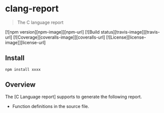 # clang-report

> The C language report

[![npm version][npm-image]][npm-url]
[![Build status][travis-image]][travis-url]
[![Coverage][coveralls-image]][coveralls-url]
[![License][license-image]][license-url]

## Install

```shell
npm install xxxx
```

## Overview

The [C Language report] supports to generate the following report.

* Function definitions in the source file.